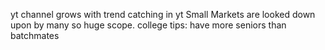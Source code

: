 yt channel grows with trend catching in yt
Small Markets are looked down upon by many so huge scope.
college tips:
have more seniors than batchmates